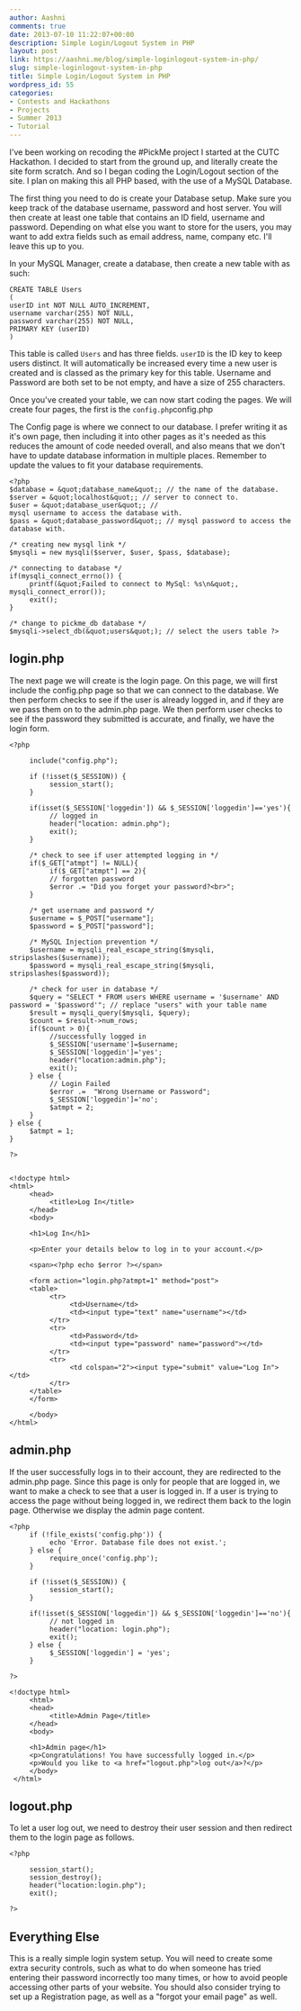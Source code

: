 ```yaml
---
author: Aashni
comments: true
date: 2013-07-10 11:22:07+00:00
description: Simple Login/Logout System in PHP
layout: post
link: https://aashni.me/blog/simple-loginlogout-system-in-php/
slug: simple-loginlogout-system-in-php
title: Simple Login/Logout System in PHP
wordpress_id: 55
categories:
- Contests and Hackathons
- Projects
- Summer 2013
- Tutorial
---
```


I've been working on recoding the #PickMe project I started at the CUTC Hackathon. I decided to start from the ground up, and literally create the site form scratch. And so I began coding the Login/Logout section of the site. I plan on making this all PHP based, with the use of a MySQL Database.

The first thing you need to do is create your Database setup. Make sure you keep track of the database username, password and host server. You will then create at least one table that contains an ID field, username and password. Depending on what else you want to store for the users, you may want to add extra fields such as email address, name, company etc. I'll leave this up to you.

In your MySQL Manager, create a database, then create a new table with as such:

    
    CREATE TABLE Users
    (
    userID int NOT NULL AUTO_INCREMENT,
    username varchar(255) NOT NULL,
    password varchar(255) NOT NULL,
    PRIMARY KEY (userID)
    )



This table is called `Users` and has three fields. `userID` is the ID key to keep users distinct. It will automatically be increased every time a new user is created and is classed as the primary key for this table. Username and Password are both set to be not empty, and have a size of 255 characters.

Once you've created your table, we can now start coding the pages. We will create four pages, the first is the `config.php`config.php


The Config page is where we connect to our database. I prefer writing it as it's own page, then including it into other pages as it's needed as this reduces the amount of code needed overall, and also means that we don't have to update database information in multiple places. Remember to update the values to fit your database requirements.


    
    <?php
    $database = &quot;database_name&quot;; // the name of the database.
    $server = &quot;localhost&quot;; // server to connect to.
    $user = &quot;database_user&quot;; //
    mysql username to access the database with.
    $pass = &quot;database_password&quot;; // mysql password to access the database with.
    
    /* creating new mysql link */
    $mysqli = new mysqli($server, $user, $pass, $database);
    
    /* connecting to database */
    if(mysqli_connect_errno()) {
         printf(&quot;Failed to connect to MySql: %s\n&quot;, mysqli_connect_error());
         exit();
    }
    
    /* change to pickme_db database */
    $mysqli->select_db(&quot;users&quot;); // select the users table ?>





## login.php


The next page we will create is the login page. On this page, we will first include the config.php page so that we can connect to the database. We then perform checks to see if the user is already logged in, and if they are we pass them on to the admin.php page. We then perform user checks to see if the password they submitted is accurate, and finally, we have the login form.

    
    <?php
    
         include("config.php");
    
         if (!isset($_SESSION)) {
              session_start();
         }
    
         if(isset($_SESSION['loggedin']) && $_SESSION['loggedin']=='yes'){
              // logged in
              header("location: admin.php");
              exit();
         }
    
         /* check to see if user attempted logging in */
         if($_GET["atmpt"] != NULL){
              if($_GET["atmpt"] == 2){
              // forgotten password
              $error .= "Did you forget your password?<br>";
         }
    
         /* get username and password */
         $username = $_POST["username"];
         $password = $_POST["password"];
    
         /* MySQL Injection prevention */
         $username = mysqli_real_escape_string($mysqli, stripslashes($username));
         $password = mysqli_real_escape_string($mysqli, stripslashes($password));
    
         /* check for user in database */
         $query = "SELECT * FROM users WHERE username = '$username' AND password = '$password'"; // replace "users" with your table name
         $result = mysqli_query($mysqli, $query);
         $count = $result->num_rows;
         if($count > 0){
              //successfully logged in
              $_SESSION['username']=$username;
              $_SESSION['loggedin']='yes';
              header("location:admin.php");
              exit();
         } else {
              // Login Failed
              $error .=  "Wrong Username or Password";
              $_SESSION['loggedin']='no';
              $atmpt = 2;
         }
    } else {
         $atmpt = 1;
    }
    
    ?>
    
    
    <!doctype html>
    <html>
         <head>
              <title>Log In</title>
         </head>
         <body>
    
         <h1>Log In</h1>
    
         <p>Enter your details below to log in to your account.</p>
    
         <span><?php echo $error ?></span>
    
         <form action="login.php?atmpt=1" method="post">
         <table>
              <tr>
                   <td>Username</td>
                   <td><input type="text" name="username"></td>
              </tr>
              <tr>
                   <td>Password</td>
                   <td><input type="password" name="password"></td>
              </tr>
              <tr>
                   <td colspan="2"><input type="submit" value="Log In"></td>
              </tr>
         </table>
         </form>
    
         </body>
    </html>
    
    





## admin.php


If the user successfully logs in to their account, they are redirected to the admin.php page. Since this page is only for people that are logged in, we want to make a check to see that a user is logged in. If a user is trying to access the page without being logged in, we redirect them back to the login page. Otherwise we display the admin page content.


    
    <?php
         if (!file_exists('config.php')) {
              echo 'Error. Database file does not exist.';
         } else {
              require_once('config.php');
         }
    
         if (!isset($_SESSION)) {
              session_start();
         }
    
         if(!isset($_SESSION['loggedin']) && $_SESSION['loggedin']=='no'){
              // not logged in
              header("location: login.php");
              exit();
         } else {
              $_SESSION['loggedin'] = 'yes';
         }
    
    ?>
    
    <!doctype html>
         <html>
         <head>
              <title>Admin Page</title>
         </head>
         <body>
    
         <h1>Admin page</h1>
         <p>Congratulations! You have successfully logged in.</p>
         <p>Would you like to <a href="logout.php">log out</a>?</p>
         </body>
     </html>
    





## logout.php


To let a user log out, we need to destroy their user session and then redirect them to the login page as follows.

    
    
    <?php
    
         session_start();
         session_destroy();
         header("location:login.php");
         exit();
    
    ?>
    






## Everything Else


This is a really simple login system setup. You will need to create some extra security controls, such as what to do when someone has tried entering their password incorrectly too many times, or how to avoid people accessing other parts of your website. You should also consider trying to set up a Registration page, as well as a "forgot your email page" as well.
